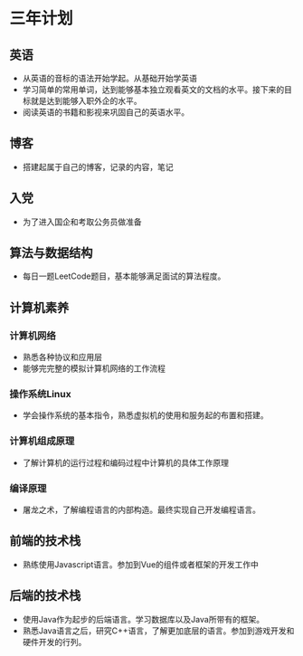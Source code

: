 # 三年计划

## 英语

* 从英语的音标的语法开始学起。从基础开始学英语
* 学习简单的常用单词，达到能够基本独立观看英文的文档的水平。接下来的目标就是达到能够入职外企的水平。
* 阅读英语的书籍和影视来巩固自己的英语水平。

## 博客

* 搭建起属于自己的博客，记录的内容，笔记

## 入党

* 为了进入国企和考取公务员做准备

## 算法与数据结构

* 每日一题LeetCode题目，基本能够满足面试的算法程度。

## 计算机素养

### 计算机网络

* 熟悉各种协议和应用层
* 能够完完整的模拟计算机网络的工作流程

### 操作系统Linux

* 学会操作系统的基本指令，熟悉虚拟机的使用和服务起的布置和搭建。

### 计算机组成原理

* 了解计算机的运行过程和编码过程中计算机的具体工作原理

### 编译原理

* 屠龙之术，了解编程语言的内部构造。最终实现自己开发编程语言。

## 前端的技术栈

* 熟练使用Javascript语言。参加到Vue的组件或者框架的开发工作中

## 后端的技术栈

* 使用Java作为起步的后端语言。学习数据库以及Java所带有的框架。
* 熟悉Java语言之后，研究C++语言，了解更加底层的语言。参加到游戏开发和硬件开发的行列。